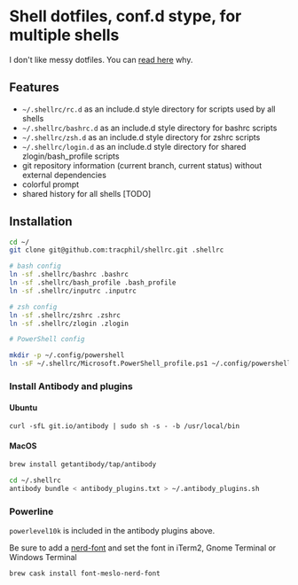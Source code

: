 # Shell dotfiles, conf.d stype, for multiple shells

I don't like messy dotfiles. You can [read here](https://chr4.org/blog/2014/09/10/conf-dot-d-like-directories-for-zsh-slash-bash-dotfiles) why.

## Features

* `~/.shellrc/rc.d` as an include.d style directory for scripts used by all shells
* `~/.shellrc/bashrc.d` as an include.d style directory for bashrc scripts
* `~/.shellrc/zsh.d` as an include.d style directory for zshrc scripts
* `~/.shellrc/login.d` as an include.d style directory for shared zlogin/bash\_profile scripts
* git repository information (current branch, current status) without external dependencies
* colorful prompt
* shared history for all shells [TODO]

## Installation

```bash
cd ~/
git clone git@github.com:tracphil/shellrc.git .shellrc

# bash config
ln -sf .shellrc/bashrc .bashrc
ln -sf .shellrc/bash_profile .bash_profile
ln -sf .shellrc/inputrc .inputrc

# zsh config
ln -sf .shellrc/zshrc .zshrc
ln -sf .shellrc/zlogin .zlogin

# PowerShell config

mkdir -p ~/.config/powershell
ln -sF ~/.shellrc/Microsoft.PowerShell_profile.ps1 ~/.config/powershell/Microsoft.PowerShell_profile.ps1
```

### Install Antibody and plugins

#### Ubuntu

```
curl -sfL git.io/antibody | sudo sh -s - -b /usr/local/bin
```

#### MacOS

```bash
brew install getantibody/tap/antibody
```

```bash
cd ~/.shellrc
antibody bundle < antibody_plugins.txt > ~/.antibody_plugins.sh
```

### Powerline

`powerlevel10k` is included in the antibody plugins above.

Be sure to add a [nerd-font](https://nerdfonts.com) and set the font in iTerm2, Gnome Terminal or Windows Terminal

```bash
brew cask install font-meslo-nerd-font
```
